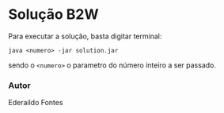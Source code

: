 # Solução B2W

Para executar a solução, basta digitar terminal:

```
java <numero> -jar solution.jar
``` 

sendo o ```<numero>``` o parametro do número inteiro a ser passado.

### Autor

Ederaildo Fontes
